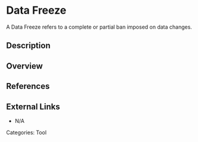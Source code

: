# Data Freeze #
A Data Freeze refers to a complete or partial ban imposed on data changes.  
## Description ##

## Overview ##



## References ##

## External Links ##
* N/A

Categories: Tool
